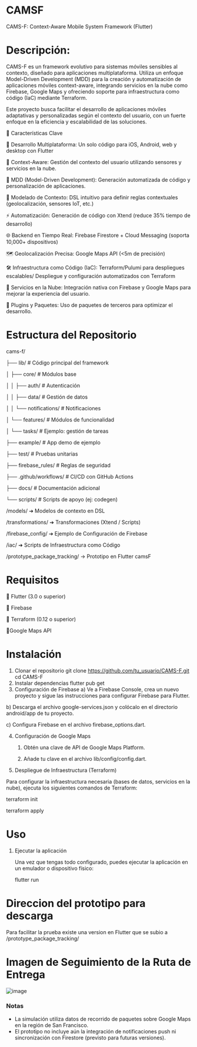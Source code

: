 # CAMSF
CAMS-F: Context-Aware Mobile System Framework (Flutter)

# Descripción:

CAMS-F es un framework evolutivo para sistemas móviles sensibles al contexto, diseñado para aplicaciones multiplataforma. Utiliza un enfoque Model-Driven Development (MDD) para la creación y automatización de aplicaciones móviles context-aware, integrando servicios en la nube como Firebase, Google Maps y ofreciendo soporte para infraestructura como código (IaC) mediante Terraform.

Este proyecto busca facilitar el desarrollo de aplicaciones móviles adaptativas y personalizadas según el contexto del usuario, con un fuerte enfoque en la eficiencia y escalabilidad de las soluciones.

📌 Características Clave

🔄 Desarrollo Multiplataforma: Un solo código para iOS, Android, web y desktop con Flutter

🔄 Context-Aware: Gestión del contexto del usuario utilizando sensores y servicios en la nube.

🔄 MDD (Model-Driven Development): Generación automatizada de código y personalización de aplicaciones.

🧠 Modelado de Contexto: DSL intuitivo para definir reglas contextuales (geolocalización, sensores IoT, etc.)

⚡ Automatización: Generación de código con Xtend (reduce 35% tiempo de desarrollo)

🌐 Backend en Tiempo Real: Firebase Firestore + Cloud Messaging (soporta 10,000+ dispositivos)

🗺️ Geolocalización Precisa: Google Maps API (<5m de precisión)

🛠️ Infraestructura como Código (IaC): Terraform/Pulumi para despliegues escalables/ Despliegue y configuración automatizados con Terraform

🧠 Servicios en la Nube: Integración nativa con Firebase y Google Maps para mejorar la experiencia del usuario.

📌 Plugins y Paquetes: Uso de paquetes de terceros para optimizar el desarrollo.



# Estructura del Repositorio

cams-f/

├── lib/                       # Código principal del framework

│   ├── core/                  # Módulos base

│   │   ├── auth/              # Autenticación

│   │   ├── data/              # Gestión de datos

│   │   └── notifications/     # Notificaciones

│   └── features/              # Módulos de funcionalidad

│       └── tasks/             # Ejemplo: gestión de tareas

├── example/                   # App demo de ejemplo

├── test/                      # Pruebas unitarias

├── firebase_rules/            # Reglas de seguridad

├── .github/workflows/         # CI/CD con GitHub Actions

├── docs/                      # Documentación adicional

└── scripts/                   # Scripts de apoyo (ej: codegen)

/models/ ➔ Modelos de contexto en DSL

/transformations/ ➔ Transformaciones (Xtend / Scripts)

/firebase_config/ ➔ Ejemplo de Configuración de Firebase

/iac/ ➔ Scripts de Infraestructura como Código

 /prototype_package_tracking/ -> Prototipo en Flutter
camsF


# Requisitos
🔄 Flutter (3.0 o superior)

🔄 Firebase

🔄 Terraform (0.12 o superior)

🔄Google Maps API

# Instalación
1. Clonar el repositorio
   git clone https://github.com/tu_usuario/CAMS-F.git
  cd CAMS-F
2. Instalar dependencias
   flutter pub get
3. Configuración de Firebase
a) Ve a Firebase Console, crea un nuevo proyecto y sigue las instrucciones para configurar Firebase para Flutter.

b) Descarga el archivo google-services.json y colócalo en el directorio android/app de tu proyecto.

c) Configura Firebase en el archivo firebase_options.dart.

4. Configuración de Google Maps
   1. Obtén una clave de API de Google Maps Platform.

   2. Añade tu clave en el archivo lib/config/config.dart.

5. Despliegue de Infraestructura (Terraform)
   
Para configurar la infraestructura necesaria (bases de datos, servicios en la nube), ejecuta los siguientes comandos de Terraform:
   
   terraform init
   
   terraform apply

# Uso
1. Ejecutar la aplicación

   Una vez que tengas todo configurado, puedes ejecutar la aplicación en un emulador o dispositivo físico:
 
   flutter run
   
# Direccion del prototipo para descarga

Para facilitar la prueba existe una version en Flutter que se subio a /prototype_package_tracking/

# Imagen de Seguimiento de la Ruta de Entrega

![image](https://github.com/user-attachments/assets/6a88f3da-ae2e-4d00-a76b-d92700dbd8dd)

   
### Notas

- La simulación utiliza datos de recorrido de paquetes sobre Google Maps en la región de San Francisco.
- El prototipo no incluye aún la integración de notificaciones push ni sincronización con Firestore (previsto para futuras versiones).
